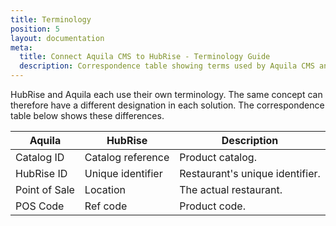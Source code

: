 ```yaml
---
title: Terminology
position: 5
layout: documentation
meta:
  title: Connect Aquila CMS to HubRise - Terminology Guide
  description: Correspondence table showing terms used by Aquila CMS and those used on HubRise for the same concept. Connect apps and synchronise your data.
---
```


HubRise and Aquila each use their own terminology. The same concept can therefore have a different designation in each solution. The correspondence table below shows these differences.

| Aquila        | HubRise           | Description                     |
| ------------- | ----------------- | ------------------------------- |
| Catalog ID    | Catalog reference | Product catalog.                |
| HubRise ID    | Unique identifier | Restaurant's unique identifier. |
| Point of Sale | Location          | The actual restaurant.          |
| POS Code      | Ref code          | Product code.                   |
